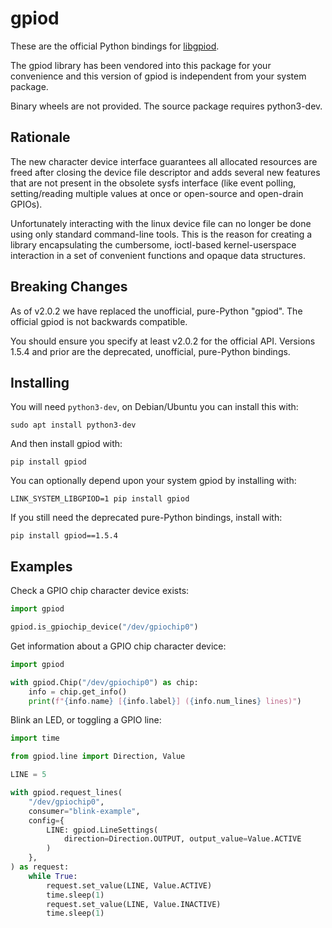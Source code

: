 <!-- SPDX-License-Identifier: CC-BY-SA-4.0 -->
<!-- SPDX-FileCopyrightText: 2023 Phil Howard <phil@gadgetoid.com> -->

# gpiod

These are the official Python bindings for [libgpiod](https://git.kernel.org/pub/scm/libs/libgpiod/libgpiod.git/about/).

The gpiod library has been vendored into this package for your convenience and
this version of gpiod is independent from your system package.

Binary wheels are not provided. The source package requires python3-dev.

## Rationale

The new character device interface guarantees all allocated resources are
freed after closing the device file descriptor and adds several new features
that are not present in the obsolete sysfs interface (like event polling,
setting/reading multiple values at once or open-source and open-drain GPIOs).

Unfortunately interacting with the linux device file can no longer be done
using only standard command-line tools. This is the reason for creating a
library encapsulating the cumbersome, ioctl-based kernel-userspace interaction
in a set of convenient functions and opaque data structures.

## Breaking Changes

As of v2.0.2 we have replaced the unofficial, pure-Python "gpiod". The official
gpiod is not backwards compatible.

You should ensure you specify at least v2.0.2 for the official API. Versions
1.5.4 and prior are the deprecated, unofficial, pure-Python bindings.

## Installing

You will need `python3-dev`, on Debian/Ubuntu you can install this with:

```
sudo apt install python3-dev
```

And then install gpiod with:

```
pip install gpiod
```

You can optionally depend upon your system gpiod by installing with:

```
LINK_SYSTEM_LIBGPIOD=1 pip install gpiod
```

If you still need the deprecated pure-Python bindings, install with:

```
pip install gpiod==1.5.4
```

## Examples

Check a GPIO chip character device exists:

```python
import gpiod

gpiod.is_gpiochip_device("/dev/gpiochip0")

```

Get information about a GPIO chip character device:

```python
import gpiod

with gpiod.Chip("/dev/gpiochip0") as chip:
    info = chip.get_info()
    print(f"{info.name} [{info.label}] ({info.num_lines} lines)")
```

Blink an LED, or toggling a GPIO line:

```python
import time

from gpiod.line import Direction, Value

LINE = 5

with gpiod.request_lines(
    "/dev/gpiochip0",
    consumer="blink-example",
    config={
        LINE: gpiod.LineSettings(
            direction=Direction.OUTPUT, output_value=Value.ACTIVE
        )
    },
) as request:
    while True:
        request.set_value(LINE, Value.ACTIVE)
        time.sleep(1)
        request.set_value(LINE, Value.INACTIVE)
        time.sleep(1)
```

